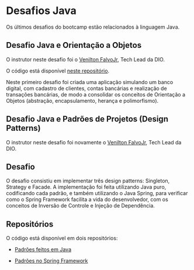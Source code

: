 # Desafios Java 
Os últimos desafios do bootcamp estão relacionados à linguagem Java.

## Desafio Java e Orientação a Objetos
O instrutor neste desafio foi o [Venilton FalvoJr](https://www.linkedin.com/in/falvojr/), Tech Lead da DIO.

O código está disponível [neste repositório](https://github.com/zingarelli/desafios-bootcamp-TQI-DIO/tree/main/Java/banco-digital).

Neste primeiro desafio foi criada uma aplicação simulando um banco digital, com cadastro de clientes, contas bancárias e realização de transações bancárias, de modo a consolidar os conceitos de Orientação a Objetos (abstração, encapsulamento, herança e polimorfismo).

## Desafio Java e Padrões de Projetos (Design Patterns)

O instrutor neste desafio foi novamente o [Venilton FalvoJr](https://www.linkedin.com/in/falvojr/), Tech Lead da DIO.

## Desafio
O desafio consistiu em implementar três design patterns: Singleton, Strategy e Facade. A implementação foi feita utilizando Java puro, codificando cada padrão, e também utilizando o Java Spring, para verificar como o Spring Framework facilita a vida do desenvolvedor, com os conceitos de Inversão de Controle e Injeção de Dependência. 

## Repositórios
O código está disponível em dois repositórios:

- [Padrões feitos em Java](https://github.com/zingarelli/desafios-bootcamp-TQI-DIO/tree/main/Java/padroes-de-projeto)

- [Padrões no Spring Framework](https://github.com/zingarelli/desafios-bootcamp-TQI-DIO/tree/main/Java/padroes-projeto-spring)